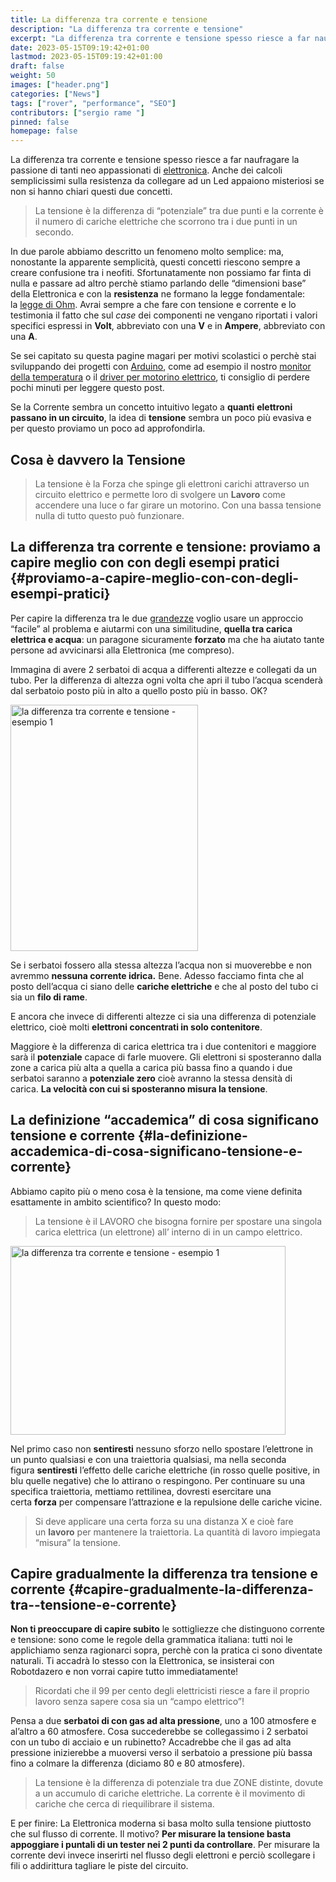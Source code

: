 ```yaml
---
title: La differenza tra corrente e tensione
description: "La differenza tra corrente e tensione"
excerpt: "La differenza tra corrente e tensione spesso riesce a far naufragare la passione di tanti neo appassionati di elettronica. Anche dei calcoli semplicissimi sulla resistenza da collegare ad un Led appaiono misteriosi se non si hanno chiari questi due concetti..."
date: 2023-05-15T09:19:42+01:00
lastmod: 2023-05-15T09:19:42+01:00
draft: false
weight: 50
images: ["header.png"]
categories: ["News"]
tags: ["rover", "performance", "SEO"]
contributors: ["sergio rame "]
pinned: false
homepage: false
---
```

La differenza tra corrente e tensione spesso riesce a far naufragare la passione di tanti neo appassionati di [elettronica][1]. Anche dei calcoli semplicissimi sulla resistenza da collegare ad un Led appaiono misteriosi se non si hanno chiari questi due concetti.

> La tensione è la differenza di “potenziale” tra due punti e la corrente è il numero di cariche elettriche che scorrono tra i due punti in un secondo.

In due parole abbiamo descritto un fenomeno molto semplice: ma, nonostante la apparente semplicità, questi concetti riescono sempre a creare confusione tra i neofiti. Sfortunatamente non possiamo far finta di nulla e passare ad altro perchè stiamo parlando delle “dimensioni base” della Elettronica e con la **resistenza** ne formano la legge fondamentale: la [legge di Ohm][2]. Avrai sempre a che fare con tensione e corrente e lo testimonia il fatto che sul _case_ dei componenti ne vengano riportati i valori specifici espressi in **Volt**, abbreviato con una **V** e in **Ampere**, abbreviato con una **A**.

Se sei capitato su questa pagine magari per motivi scolastici o perchè stai sviluppando dei progetti con [Arduino][3], come ad esempio il nostro [monitor della temperatura][4] o il [driver per motorino elettrico][5], ti consiglio di perdere pochi minuti per leggere questo post.

Se la Corrente sembra un concetto intuitivo legato a **quanti** **elettroni passano in un circuito**, la idea di **tensione** sembra un poco più evasiva e per questo proviamo un poco ad approfondirla.

## Cosa è davvero la Tensione

> La tensione è la Forza che spinge gli elettroni carichi attraverso un circuito elettrico e permette loro di svolgere un **Lavoro** come accendere una luce o far girare un motorino. Con una bassa tensione nulla di tutto questo può funzionare.

## La differenza tra corrente e tensione: proviamo a capire meglio con con degli esempi pratici {#proviamo-a-capire-meglio-con-con-degli-esempi-pratici}

Per capire la differenza tra le due [grandezze][6] voglio usare un approccio “facile” al problema e aiutarmi con una similitudine, **quella tra carica elettrica e acqua**: un paragone sicuramente **forzato** ma che ha aiutato tante persone ad avvicinarsi alla Elettronica (me compreso).

Immagina di avere 2 serbatoi di acqua a differenti altezze e collegati da un tubo. Per la differenza di altezza ogni volta che apri il tubo l’acqua scenderà dal serbatoio posto più in alto a quello posto più in basso. OK?

<img decoding="async" loading="lazy" class="aligncenter" src="https://res.cloudinary.com/sebadima/image/upload/c_scale,h_394,q_80,w_300/v1579111568/001/1200px-Lappo.svg_shqwq4.png" alt="la differenza tra corrente e tensione - esempio 1" width="300" height="394" /> 

Se i serbatoi fossero alla stessa altezza l’acqua non si muoverebbe e non avremmo **nessuna corrente idrica.** Bene. Adesso facciamo finta che al posto dell’acqua ci siano delle **cariche elettriche** e che al posto del tubo ci sia un **filo di rame**.

E ancora che invece di differenti altezze ci sia una differenza di potenziale elettrico, cioè molti **elettroni concentrati in solo contenitore**.

Maggiore è la differenza di carica elettrica tra i due contenitori e maggiore sarà il **potenziale** capace di farle muovere. Gli elettroni si sposteranno dalla zone a carica più alta a quella a carica più bassa fino a quando i due serbatoi saranno a **potenziale zero** cioè avranno la stessa densità di carica. **La velocità con cui si sposteranno misura la tensione**.

## La definizione “accademica” di cosa significano tensione e corrente {#la-definizione-accademica-di-cosa-significano-tensione-e-corrente}

Abbiamo capito più o meno cosa è la tensione, ma come viene definita esattamente in ambito scientifico? In questo modo:

> La tensione è il LAVORO che bisogna fornire per spostare una singola carica elettrica (un elettrone) all&#8217; interno di in un campo elettrico.

<img decoding="async" loading="lazy" class="aligncenter" src="https://upload.wikimedia.org/wikipedia/commons/thumb/d/d9/Electrostatic_induction.svg/440px-Electrostatic_induction.svg.png" alt="la differenza tra corrente e tensione - esempio 1 " width="440" height="302" /> 

Nel primo caso non **sentiresti** nessuno sforzo nello spostare l’elettrone in un punto qualsiasi e con una traiettoria qualsiasi, ma nella seconda figura **sentiresti** l’effetto delle cariche elettriche (in rosso quelle positive, in blu quelle negative) che lo attirano o respingono. Per continuare su una specifica traiettoria, mettiamo rettilinea, dovresti esercitare una certa **forza** per compensare l’attrazione e la repulsione delle cariche vicine.

> Si deve applicare una certa forza su una distanza X e cioè fare un **lavoro** per mantenere la traiettoria. La quantità di lavoro impiegata “misura” la tensione.

## Capire gradualmente la differenza tra tensione e corrente {#capire-gradualmente-la-differenza-tra--tensione-e-corrente}

**Non ti preoccupare di capire subito** le sottigliezze che distinguono corrente e tensione: sono come le regole della grammatica italiana: tutti noi le applichiamo senza ragionarci sopra, perchè con la pratica ci sono diventate naturali. Ti accadrà lo stesso con la Elettronica, se insisterai con Robotdazero e non vorrai capire tutto immediatamente!

> Ricordati che il 99 per cento degli elettricisti riesce a fare il proprio lavoro senza sapere cosa sia un “campo elettrico”!

Pensa a due **serbatoi di con gas ad alta pressione**, uno a 100 atmosfere e al’altro a 60 atmosfere. Cosa succederebbe se collegassimo i 2 serbatoi con un tubo di acciaio e un rubinetto? Accadrebbe che il gas ad alta pressione inizierebbe a muoversi verso il serbatoio a pressione più bassa fino a colmare la differenza (diciamo 80 e 80 atmosfere).

> La tensione è la differenza di potenziale tra due ZONE distinte, dovute a un accumulo di cariche elettriche. La corrente è il movimento di cariche che cerca di riequilibrare il sistema.

E per finire: La Elettronica moderna si basa molto sulla tensione piuttosto che sul flusso di corrente. Il motivo? **Per misurare la tensione basta appoggiare i puntali di un tester nei 2 punti da controllare**. Per misurare la corrente devi invece inserirti nel flusso degli elettroni e perciò scollegare i fili o addirittura tagliare le piste del circuito.

 [1]: https://www.robotdazero.it/standard/elettronica/
 [2]: https://it.wikipedia.org/wiki/Legge_di_Ohm
 [3]: https://www.robotdazero.it/blog/la-guida-definitiva-per-scegliere-il-tuo-arduino/
 [4]: https://www.robotdazero.it/blog/come-leggere-la-temperatura-ambientale-con-arduino/
 [5]: https://www.robotdazero.it/blog/pilotare-un-motore-elettrico-con-arduino/
 [6]: https://it.wikipedia.org/wiki/Grandezza_fisica
